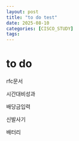 ```yaml
---
layout: post
title: "to do test"
date: 2025-08-10
categories: [CISCO_STUDY]
tags:
---
```


# to do

rfc문서

시간대비성과

배당금입력

신발사기

배터리